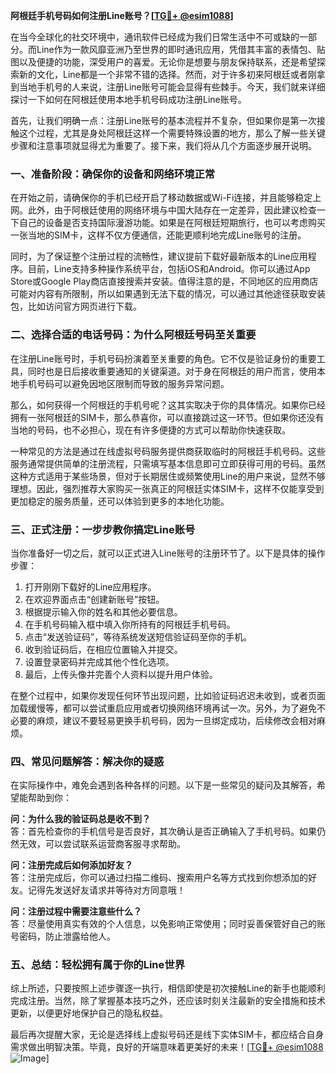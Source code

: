 **阿根廷手机号码如何注册Line账号？[[TG💪+ @esim1088](https://t.me/s/esim1088)]**

在当今全球化的社交环境中，通讯软件已经成为我们日常生活中不可或缺的一部分。而Line作为一款风靡亚洲乃至世界的即时通讯应用，凭借其丰富的表情包、贴图以及便捷的功能，深受用户的喜爱。无论你是想要与朋友保持联系，还是希望探索新的文化，Line都是一个非常不错的选择。然而，对于许多初来阿根廷或者刚拿到当地手机号的人来说，注册Line账号可能会显得有些棘手。今天，我们就来详细探讨一下如何在阿根廷使用本地手机号码成功注册Line账号。

首先，让我们明确一点：注册Line账号的基本流程并不复杂，但如果你是第一次接触这个过程，尤其是身处阿根廷这样一个需要特殊设置的地方，那么了解一些关键步骤和注意事项就显得尤为重要了。接下来，我们将从几个方面逐步展开说明。

### **一、准备阶段：确保你的设备和网络环境正常**

在开始之前，请确保你的手机已经开启了移动数据或Wi-Fi连接，并且能够稳定上网。此外，由于阿根廷使用的网络环境与中国大陆存在一定差异，因此建议检查一下自己的设备是否支持国际漫游功能。如果是在阿根廷短期旅行，也可以考虑购买一张当地的SIM卡，这样不仅方便通信，还能更顺利地完成Line账号的注册。

同时，为了保证整个注册过程的流畅性，建议提前下载好最新版本的Line应用程序。目前，Line支持多种操作系统平台，包括iOS和Android。你可以通过App Store或Google Play商店直接搜索并安装。值得注意的是，不同地区的应用商店可能对内容有所限制，所以如果遇到无法下载的情况，可以通过其他途径获取安装包，比如访问官方网页进行下载。

### **二、选择合适的电话号码：为什么阿根廷号码至关重要**

在注册Line账号时，手机号码扮演着至关重要的角色。它不仅是验证身份的重要工具，同时也是日后接收重要通知的关键渠道。对于身在阿根廷的用户而言，使用本地手机号码可以避免因地区限制而导致的服务异常问题。

那么，如何获得一个阿根廷的手机号呢？这其实取决于你的具体情况。如果你已经拥有一张阿根廷的SIM卡，那么恭喜你，可以直接跳过这一环节。但如果你还没有当地的号码，也不必担心，现在有许多便捷的方式可以帮助你快速获取。

一种常见的方法是通过在线虚拟号码服务提供商获取临时的阿根廷手机号码。这些服务通常提供简单的注册流程，只需填写基本信息即可立即获得可用的号码。虽然这种方式适用于某些场景，但对于长期居住或频繁使用Line的用户来说，显然不够理想。因此，强烈推荐大家购买一张真正的阿根廷实体SIM卡，这样不仅能享受到更加稳定的服务质量，还可以体验到更多的本地化功能。

### **三、正式注册：一步步教你搞定Line账号**

当你准备好一切之后，就可以正式进入Line账号的注册环节了。以下是具体的操作步骤：

1. 打开刚刚下载好的Line应用程序。
2. 在欢迎界面点击“创建新账号”按钮。
3. 根据提示输入你的姓名和其他必要信息。
4. 在手机号码输入框中填入你所持有的阿根廷手机号码。
5. 点击“发送验证码”，等待系统发送短信验证码至你的手机。
6. 收到验证码后，在相应位置输入并提交。
7. 设置登录密码并完成其他个性化选项。
8. 最后，上传头像并完善个人资料以提升用户体验。

在整个过程中，如果你发现任何环节出现问题，比如验证码迟迟未收到，或者页面加载缓慢等，都可以尝试重启应用或者切换网络环境再试一次。另外，为了避免不必要的麻烦，建议不要轻易更换手机号码，因为一旦绑定成功，后续修改会相对麻烦。

### **四、常见问题解答：解决你的疑惑**

在实际操作中，难免会遇到各种各样的问题。以下是一些常见的疑问及其解答，希望能帮助到你：

**问：为什么我的验证码总是收不到？**  
答：首先检查你的手机信号是否良好，其次确认是否正确输入了手机号码。如果仍然无效，可以尝试联系运营商客服寻求帮助。

**问：注册完成后如何添加好友？**  
答：注册完成后，你可以通过扫描二维码、搜索用户名等方式找到你想添加的好友。记得先发送好友请求并等待对方同意哦！

**问：注册过程中需要注意些什么？**  
答：尽量使用真实有效的个人信息，以免影响正常使用；同时妥善保管好自己的账号密码，防止泄露给他人。

### **五、总结：轻松拥有属于你的Line世界**

综上所述，只要按照上述步骤逐一执行，相信即使是初次接触Line的新手也能顺利完成注册。当然，除了掌握基本技巧之外，还应该时刻关注最新的安全措施和技术更新，以便更好地保护自己的隐私权益。

最后再次提醒大家，无论是选择线上虚拟号码还是线下实体SIM卡，都应结合自身需求做出明智决策。毕竟，良好的开端意味着更美好的未来！[[TG💪+ @esim1088](https://t.me/s/esim1088) ![Image](https://i.postimg.cc/4NQfJmqS/Snipaste-2025-05-13-00-14-12.png)]